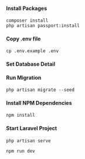 #### Install Packages

```
composer install
php artisan passport:install
```

#### Copy .env file

```
cp .env.example .env
```

#### Set Database Detail

#### Run Migration

```
php artisan migrate --seed
```

#### Install NPM Dependencies

```
npm install
```

#### Start Laravel Project

```
php artisan serve
```

```
npm run dev
```
